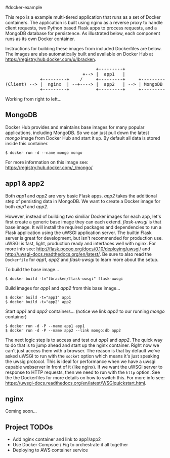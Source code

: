 #docker-example

This repo is a example multi-tiered application that runs as a set of Docker containers.  The application is built using nginx as a reverse proxy to handle client requests, two Python based Flask apps to process requests, and a MongoDB database for persistence.  As illustrated below, each component runs as its own Docker container.

Instructions for building these images from included Dockerfiles are below. The images are also automatically built and available on Docker Hub at https://registry.hub.docker.com/u/lbracken.

<pre>
                                  +---------+
                             +--> |  app1   |
             +---------+    /     +---------+     +---------+
(Client) --> |  nginx  | --+----> |  app2   | --> | MongoDB |
             +---------+          +---------+     +---------+
</pre>


Working from right to left...

MongoDB
---------
Docker Hub provides and maintains base images for many popular applications, including MongoDB. So we can just pull down the latest *mongo* image from Docker Hub and start it up. By default all data is stored inside this container.

    $ docker run -d --name mongo mongo

For more information on this image see: https://registry.hub.docker.com/_/mongo/


app1 & app2
-------------
Both *app1* and *app2* are very basic Flask apps. *app2* takes the additional step of persisting data in MongoDB. We want to create a Docker image for both *app1* and *app2*.

However, instead of building two similiar Docker images for each app, let's first create a generic base image they can each extend. *flask-uwsgi* is that base image. It will install the required packages and dependencies to run a Flask application using the uWSGI application server. The builtin Flask server is great for development, but isn't recommended for production use. uWSGI is fast, light, production ready and interfaces well with nginx. For more info see: http://flask.pocoo.org/docs/0.10/deploying/uwsgi/ and http://uwsgi-docs.readthedocs.org/en/latest/. Be sure to also read the `Dockerfile` for *app1*, *app2* and *flask-uwsgi* to learn more about the setup.

To build the base image...

	$ docker build -t="lbracken/flask-uwsgi" flask-uwsgi

Build images for *app1* and *app2* from this base image...

	$ docker build -t="app1" app1
	$ docker build -t="app2" app2

Start *app1* and *app2* containers...  (notice we link *app2* to our running *mongo* container)

	$ docker run -d -P --name app1 app1
	$ docker run -d -P --name app2 --link mongo:db app2

The next logic step is to access and test out *app1* and *app2*. The quick way to do that is to jump ahead and start up the nginx container. Right now we can't just access them with a browser.  The reason is that by default we've asked uWSGI to run with the `socket` option which means it's just speaking the uwsig protocol. This is ideal for performance when we have a uwsgi capable webserver in front of it (like nginx). If we want the uWSGI server to response to HTTP requests, then we need to run with the `http` option.  See the the Dockerfiles for more details on how to switch this. For more info see: https://uwsgi-docs.readthedocs.org/en/latest/WSGIquickstart.html.


nginx
-------------
Coming soon...


Project TODOs
-------------
* Add nginx container and link to app1/app2
* Use Docker Compsoe / Fig to orchestrate it all together
* Deploying to AWS container service